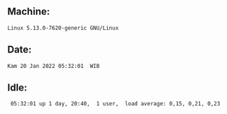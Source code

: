 ## Machine:
```
Linux 5.13.0-7620-generic GNU/Linux
```
## Date:
```
Kam 20 Jan 2022 05:32:01  WIB
```
## Idle:
```
 05:32:01 up 1 day, 20:40,  1 user,  load average: 0,15, 0,21, 0,23
```
